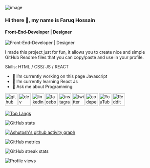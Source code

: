 ![image](https://github.com/Faruqdigital/Faruqdigital/assets/107166036/e19a693d-8387-4e56-bd4c-26f4bc403e11)

### Hi there 👋, my name is Faruq Hossain
#### Front-End-Developer | Designer
![Front-End-Developer | Designer](https://media.licdn.com/dms/image/D5616AQEts2F9GJq53w/profile-displaybackgroundimage-shrink_350_1400/0/1671701972812?e=1680134400&v=beta&t=_8hx4-YozMgXUDq9A1lujzNv_dxJOOHxOAljnMcgPuI)

I made this project just for fun, it allows you to create nice and simple GitHub Readme files that you can copy/paste and use in your profile.

Skills: HTML / CSS/ JS / REACT

- 🔭 I’m currently working on this page Javascript 
- 🌱 I’m currently learning React Js 
- 💬 Ask me about Programming 





[<img src='https://cdn.jsdelivr.net/npm/simple-icons@3.0.1/icons/github.svg' alt='github' height='40'>](https://github.com/Faruqdigital/)  [<img src='https://cdn.jsdelivr.net/npm/simple-icons@3.0.1/icons/dev-dot-to.svg' alt='dev' height='40'>](https://dev.to/faruqdigital/)  [<img src='https://cdn.jsdelivr.net/npm/simple-icons@3.0.1/icons/linkedin.svg' alt='linkedin' height='40'>](https://www.linkedin.com/in/faruqdigital//)  [<img src='https://cdn.jsdelivr.net/npm/simple-icons@3.0.1/icons/facebook.svg' alt='facebook' height='40'>](https://www.facebook.com/faruqdigital/)  [<img src='https://cdn.jsdelivr.net/npm/simple-icons@3.0.1/icons/instagram.svg' alt='instagram' height='40'>](https://www.instagram.com/faruqdigital/)  [<img src='https://cdn.jsdelivr.net/npm/simple-icons@3.0.1/icons/twitter.svg' alt='twitter' height='40'>](https://twitter.com/faruqdigital)  [<img src='https://cdn.jsdelivr.net/npm/simple-icons@3.0.1/icons/codepen.svg' alt='codepen' height='40'>](https://codepen.io/Faruqdigital)  [<img src='https://cdn.jsdelivr.net/npm/simple-icons@3.0.1/icons/youtube.svg' alt='YouTube' height='40'>](https://www.youtube.com/channel/UCL970bvTNV5_5WAs69qTcLw)  [<img src='https://cdn.jsdelivr.net/npm/simple-icons@3.0.1/icons/reddit.svg' alt='Reddit' height='40'>](https://www.reddit.com/user/faruqdigitaal)  



[![Top Langs](https://github-readme-stats.vercel.app/api/top-langs/?username=Faruqdigital)](https://github.com/anuraghazra/github-readme-stats)

![GitHub stats](https://github-readme-stats.vercel.app/api?username=Faruqdigital&show_icons=true)  

[![Ashutosh's github activity graph](https://github-readme-activity-graph.cyclic.app/graph?username=Faruqdigital&bg_color=ffcfe9&color=9e4c98&line=9e4c98&point=403d3d&area=true&hide_border=true)](https://github.com/ashutosh00710/github-readme-activity-graph)

![GitHub metrics](https://metrics.lecoq.io/Faruqdigital)  

![GitHub streak stats](https://streak-stats.demolab.com/?user=Faruqdigital)  

![Profile views](https://gpvc.arturio.dev/Faruqdigital)  
